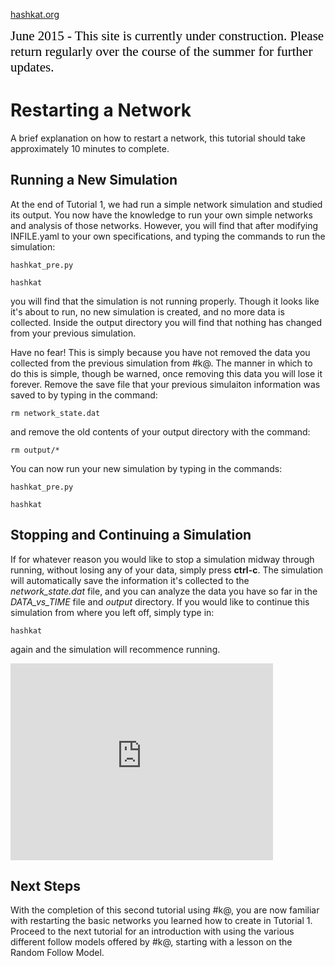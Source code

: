 [hashkat.org](http://hashkat.org)

<span style="color:black; font-family:Georgia; font-size:1.5em;">June 2015 - This site is currently under construction. Please return regularly over the course of the summer for further updates. </span>

# Restarting a Network

A brief explanation on how to restart a network, this tutorial should take approximately 10 minutes to complete.

## Running a New Simulation

At the end of Tutorial 1, we had run a simple network simulation and studied its output. You now have the knowledge to run your own simple networks and analysis of those networks.
However, you will find that after modifying INFILE.yaml to your own specifications, and typing the commands to run the simulation:

`hashkat_pre.py`

`hashkat`

you will find that the simulation is not running properly. Though it looks like it's about to run, no new simulation is created, and no more data is collected. Inside the output
directory you will find that nothing has changed from your previous simulation.

Have no fear! This is simply because you have not removed the data you collected from the previous simulation from #k@. The manner in which to do this is simple, though be warned,
once removing this data you will lose it forever. Remove the save file that your previous simulaiton information was saved to by typing in the command:

`rm network_state.dat`

and remove the old contents of your output directory with the command:

`rm output/*`

You can now run your new simulation by typing in the commands:

`hashkat_pre.py`

`hashkat` 

## Stopping and Continuing a Simulation

If for whatever reason you would like to stop a simulation midway through running, without losing any of your data, simply press **ctrl-c**. The simulation will automatically
save the information it's collected to the *network_state.dat* file, and you can analyze the data you have so far in the *DATA_vs_TIME* file and *output* directory. If you would like
to continue this simulation from where you left off, simply type in:

`hashkat`

again and the simulation will recommence running.

<iframe width="420" height="315" src="https://www.youtube.com/embed/EomkuFDMQ30" frameborder="0" allowfullscreen></iframe>

## Next Steps

With the completion of this second tutorial using #k@, you are now familiar with restarting the
basic networks you learned how to create in Tutorial 1. Proceed to the next tutorial for an introduction
with using the various different follow models offered by #k@, starting with a lesson on the 
Random Follow Model.
